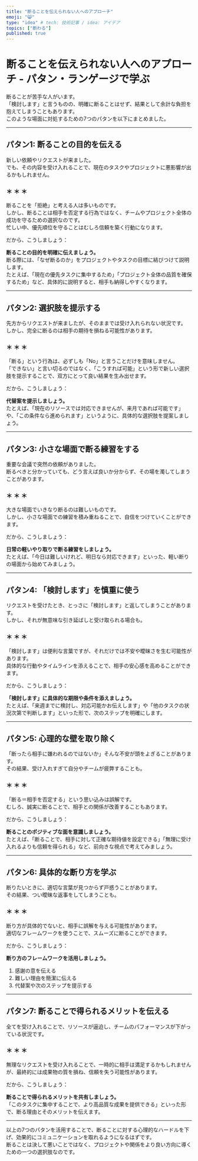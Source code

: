 ```yaml
---
title: "断ることを伝えられない人へのアプローチ"
emoji: "😸"
type: "idea" # tech: 技術記事 / idea: アイデア
topics: ["断わる"]
published: true
---
```


# 断ることを伝えられない人へのアプローチ - パタン・ランゲージで学ぶ

断ることが苦手な人がいます。  
「検討します」と言うものの、明確に断ることはせず、結果として余計な負担を抱えてしまうこともあります。  
このような場面に対処するための7つのパタンを以下にまとめました。

---

## パタン1: 断ることの目的を伝える

新しい依頼やリクエストが来ました。  
でも、その内容を受け入れることで、現在のタスクやプロジェクトに悪影響が出るかもしれません。

### ＊ ＊ ＊

断ることを「拒絶」と考える人は多いものです。  
しかし、断ることは相手を否定する行為ではなく、チームやプロジェクト全体の成功を守るための選択なのです。  
忙しい中、優先順位を守ることはむしろ信頼を築く行動になります。

だから、こうしましょう：

**断ることの目的を明確に伝えましょう。**  
断る際には、「なぜ断るのか」をプロジェクトやタスクの目標に結びつけて説明します。  
たとえば、「現在の優先タスクに集中するため」「プロジェクト全体の品質を確保するため」など、具体的に説明すると、相手も納得しやすくなります。

---

## パタン2: 選択肢を提示する

先方からリクエストが来ましたが、そのままでは受け入れられない状況です。  
しかし、完全に断るのは相手の期待を損ねる可能性があります。

### ＊ ＊ ＊

「断る」という行為は、必ずしも「No」と言うことだけを意味しません。  
「できない」と言い切るのではなく、「こうすれば可能」という形で新しい選択肢を提示することで、双方にとって良い結果を生み出せます。

だから、こうしましょう：

**代替案を提示しましょう。**  
たとえば、「現在のリソースでは対応できませんが、来月であれば可能です」や、「この条件なら進められます」というように、具体的な選択肢を提案しましょう。

---

## パタン3: 小さな場面で断る練習をする

重要な会議で突然の依頼がありました。  
断るべきと分かっていても、どう言えば良いか分からず、その場を濁してしまうことがあります。

### ＊ ＊ ＊

大きな場面でいきなり断るのは難しいものです。  
しかし、小さな場面での練習を積み重ねることで、自信をつけていくことができます。

だから、こうしましょう：

**日常の軽いやり取りで断る練習をしましょう。**  
たとえば、「今日は難しいけれど、明日なら対応できます」といった、軽い断りの場面から始めてみましょう。

---

## パタン4: 「検討します」を慎重に使う

リクエストを受けたとき、とっさに「検討します」と返してしまうことがあります。  
しかし、それが無意味な引き延ばしと受け取られる場合も。

### ＊ ＊ ＊

「検討します」は便利な言葉ですが、それだけでは不安や曖昧さを生む可能性があります。  
具体的な行動やタイムラインを添えることで、相手の安心感を高めることができます。

だから、こうしましょう：

**「検討します」に具体的な期限や条件を添えましょう。**  
たとえば、「来週までに検討し、対応可能かお伝えします」や「他のタスクの状況次第で判断します」といった形で、次のステップを明確にします。

---

## パタン5: 心理的な壁を取り除く

「断ったら相手に嫌われるのではないか」そんな不安が頭をよぎることがあります。  
その結果、受け入れすぎて自分やチームが疲弊することも。

### ＊ ＊ ＊

「断る＝相手を否定する」という思い込みは誤解です。  
むしろ、誠実に断ることで、相手との関係が改善することもあります。

だから、こうしましょう：

**断ることのポジティブな面を意識しましょう。**  
たとえば、「断ることで、相手に対して正確な期待値を設定できる」「無理に受け入れるよりも信頼を得られる」など、前向きな視点で考えてみましょう。

---

## パタン6: 具体的な断り方を学ぶ

断りたいときに、適切な言葉が見つからず戸惑うことがあります。  
その結果、つい曖昧な返事をしてしまうことも。

### ＊ ＊ ＊

断り方が具体的でないと、相手に誤解を与える可能性があります。  
適切なフレームワークを使うことで、スムーズに断ることができます。

だから、こうしましょう：

**断り方のフレームワークを活用しましょう。**  
1. 感謝の意を伝える  
2. 難しい理由を簡潔に伝える  
3. 代替案や次のステップを提示する  

---

## パタン7: 断ることで得られるメリットを伝える

全てを受け入れることで、リソースが逼迫し、チームのパフォーマンスが下がっている状況です。

### ＊ ＊ ＊

無理なリクエストを受け入れることで、一時的に相手は満足するかもしれませんが、最終的には成果物の質を損ね、信頼を失う可能性があります。

だから、こうしましょう：

**断ることで得られるメリットを共有しましょう。**  
「このタスクに集中することで、より高品質な成果を提供できる」といった形で、断る理由とそのメリットを伝えます。

---

以上の7つのパタンを活用することで、断ることに対する心理的なハードルを下げ、効果的にコミュニケーションを取れるようになるはずです。  
断ることは決して悪いことではなく、プロジェクトや関係をより良い方向に導くための一つの選択肢なのです。
